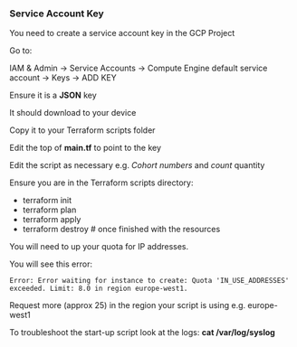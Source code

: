 ### Service Account Key

You need to create a service account key in the GCP Project 

Go to:

IAM & Admin -> Service Accounts -> Compute Engine default service account -> Keys -> ADD KEY 

Ensure it is a **JSON** key 

It should download to your device

Copy it to your Terraform scripts folder 

Edit the top of **main.tf** to point to the key

Edit the script as necessary e.g. *Cohort numbers* and *count* quantity

Ensure you are in the Terraform scripts directory:

- terraform init 
- terraform plan 
- terraform apply 
- terraform destroy # once finished with the resources

You will need to up your quota for IP addresses.

You will see this error: 

`Error: Error waiting for instance to create: Quota 'IN_USE_ADDRESSES' exceeded. Limit: 8.0 in region europe-west1.`

Request more (approx 25) in the region your script is using e.g. europe-west1

To troubleshoot the start-up script look at the logs: **cat /var/log/syslog**